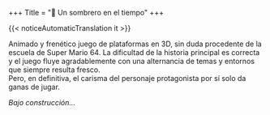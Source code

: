 +++
Title = "🎩 Un sombrero en el tiempo"
+++

{{< noticeAutomaticTranslation it >}}



Animado y frenético juego de plataformas en 3D, sin duda procedente de la escuela de Super Mario 64. La dificultad de la historia principal es correcta y el juego fluye agradablemente con una alternancia de temas y entornos que siempre resulta fresco.  
Pero, en definitiva, el carisma del personaje protagonista por sí solo da ganas de jugar.

_Bajo construcción..._